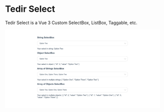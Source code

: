 # Tedir Select
Tedir Select is a Vue 3 Custom SelectBox, ListBox, Taggable, etc.

![Demo](examples/demo-selectbox.png "Tedir SelectBox")
